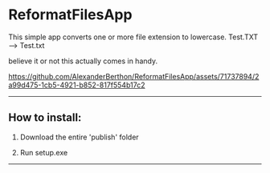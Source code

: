 # ReformatFilesApp

This simple app converts one or more file extension to lowercase. Test.TXT --> Test.txt

believe it or not this actually comes in handy. 

https://github.com/AlexanderBerthon/ReformatFilesApp/assets/71737894/2a99d475-1cb5-4921-b852-817f554b17c2


__________________________________________________________________

<H2>How to install:</H2>

1. Download the entire 'publish' folder

2. Run setup.exe

__________________________________________________________________

